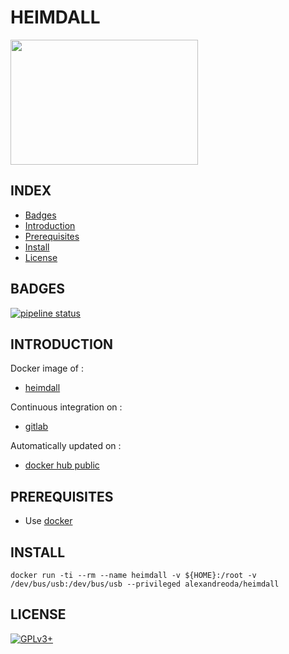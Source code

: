 # HEIMDALL

<img src="https://doc.ubuntu-fr.org/lib/exe/fetch.php?w=350&tok=7c1ba7&media=http%3A%2F%2Fimg11.hostingpics.net%2Fpics%2F337666capturedcran1.png" width="300" height="200"/>


## INDEX

- [Badges](#BADGES)
- [Introduction](#INTRODUCTION)
- [Prerequisites](#PREREQUISITESITES)
- [Install](#INSTALL)
- [License](#LICENSE)


## BADGES

[![pipeline status](https://gitlab.com/oda-alexandre/heimdall/badges/master/pipeline.svg)](https://gitlab.com/oda-alexandre/heimdall/commits/master)


## INTRODUCTION

Docker image of :

- [heimdall](http://heimdall-download.com)

Continuous integration on :

- [gitlab](https://gitlab.com/oda-alexandre/heimdall/pipelines)

Automatically updated on :

- [docker hub public](https://hub.docker.com/r/alexandreoda/heimdall/)


## PREREQUISITES

- Use [docker](https://www.docker.com)


## INSTALL

```
docker run -ti --rm --name heimdall -v ${HOME}:/root -v /dev/bus/usb:/dev/bus/usb --privileged alexandreoda/heimdall
```


## LICENSE

[![GPLv3+](http://gplv3.fsf.org/gplv3-127x51.png)](https://gitlab.com/oda-alexandre/heimdall/blob/master/LICENSE)
